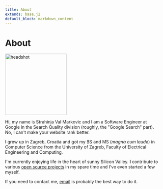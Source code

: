 ```yaml
---
title: About
extends: base.j2
default_block: markdown_content
---
```


About
=====

<section itemscope="" itemtype="http://data-vocabulary.org/Person">
  <img itemprop="image"
       id="headshot"
       src="{{ media_url('img/headshot.jpg') }}"
       alt="headshot"
       width="200px" />
  <p>Hi, my name is
  <span itemprop="name">Strahinja <span itemprop="nickname">Val</span>
  Markovic</span> and I am a <span itemprop="title">Software Engineer</span>
  at <span itemprop="worksFor"><span itemprop="affiliation">Google</span></span>
  in the Search Quality division (roughly, the "Google Search" part). No, I
  can't make your website rank better.</p>

  <p>I grew up in Zagreb, Croatia and got my BS and MS
  (<em>magna cum laude</em>) in Computer Science from the
  <span itemprop="alumniOf">University of Zagreb,
  Faculty of Electrical Engineering and Computing</span>.</p>

  <p>I'm currently enjoying life in the heart of sunny Silicon Valley. I
  contribute to various <a href="{{ content_url('/projects') }}">open source
    projects</a> in my spare time and I've even started a few myself.</p>

  <p>If you need to contact me,
  <a href="mailto:val@markovic.io" itemprop="email" >email</a> is
  probably the best way to do it.</p>
</section>
